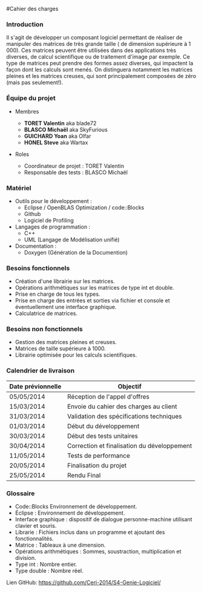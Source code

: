 #Cahier des charges 

### Introduction
Il s'agit de développer un composant logiciel permettant de réaliser de manipuler des matrices de très grande taille ( de dimension supérieure à 1 000). Ces matrices peuvent être utilisées dans des applications très diverses, de calcul scientifique ou de traitement d'image par exemple.
Ce type de matrices peut prendre des formes assez diverses, qui impactent la façon dont les calculs sont menés. On distinguera notamment les matrices pleines et les matrices creuses, qui sont principalement composées de zéro (mais pas seulement!).

### Équipe du projet
* Membres
  - **TORET Valentin** aka blade72
  - **BLASCO Michaël** aka SkyFurious
  - **GUICHARD Yoan**  aka Olfar
  - **HONEL Steve**    aka Wartax

* Roles
  - Coordinateur de projet : TORET Valentin 
  - Responsable des tests :  BLASCO Michaël

### Matériel

   - Outils pour le développement :
      - Eclipse / OpenBLAS Optimization / code::Blocks
      - Github
      - Logiciel de Profiling
   - Langages de programmation : 
      - C++
      - UML (Langage de Modélisation unifié)
   - Documentation :
      - Doxygen (Génération de la Documention)
  
### Besoins fonctionnels
- Création d'une librairie sur les matrices.
- Opérations arithmétiques sur les matrices de type int et double.
- Prise en charge de tous les types.
- Prise en charge des entrées et sorties via fichier et console et éventuellement une interface graphique.
- Calculatrice de matrices.
  
### Besoins non fonctionnels
- Gestion des matrices pleines et creuses.
- Matrices de taille supérieure à 1000.
- Librairie optimisée pour les calculs scientifiques. 

### Calendrier de livraison

Date prévionnelle  |  Objectif
--------|------
05/05/2014  |   Réception de l'appel d'offres
15/03/2014  |   Envoie du cahier des charges au client
31/03/2014  |   Validation des spécifications techniques
01/03/2014  |   Début du développement
30/03/2014  |   Début des tests unitaires
30/04/2014  |   Correction et finalisation du développement
11/05/2014  |   Tests de performance
20/05/2014  |   Finalisation du projet
25/05/2014  |   Rendu Final


### Glossaire

- Code::Blocks Environnement de développement.
- Éclipse : Environnement de développement.
- Interface graphique : dispositif de dialogue personne-machine utilisant clavier et souris.
- Librarie : Fichiers inclus dans un programme et ajoutant des fonctionnalités.
- Matrice : Tableaux à une dimension.
- Opérations arithmétiques : Sommes, soustraction, multiplication et division.
- Type int : Nombre entier.
- Type double : Nombre réel.

Lien GitHub: https://github.com/Ceri-2014/S4-Genie-Logiciel/

